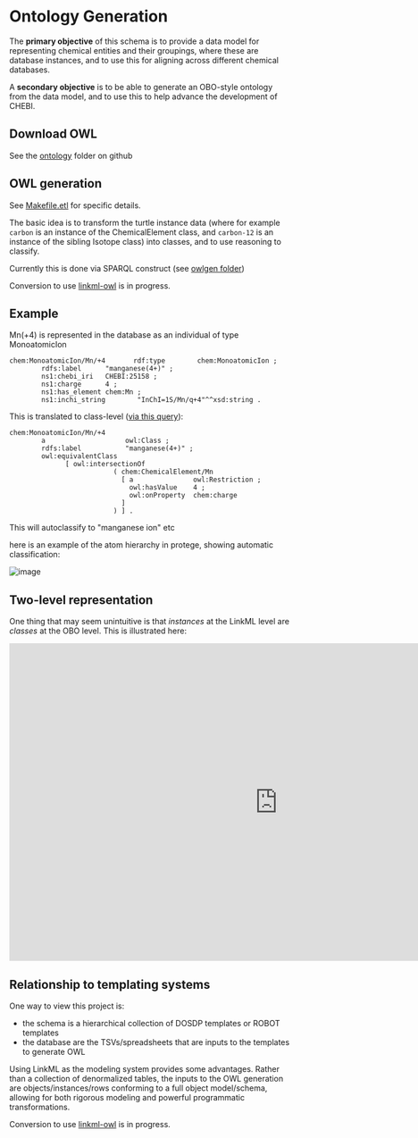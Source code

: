 # Ontology Generation

The **primary objective** of this schema is to provide a data model for
representing chemical entities and their groupings, where these are
database instances, and to use this for aligning across different
chemical databases.

A **secondary objective** is to be able to generate an OBO-style ontology from the
data model, and to use this to help advance the development of CHEBI.

## Download OWL

See the [ontology](https://github.com/chemkg/chemrof/blob/master/ontology) folder on github

## OWL generation

See
[Makefile.etl](https://github.com/cmungall/chem-schema/tree/master/Makefile.etl)
for specific details.

The basic idea is to transform the turtle instance data (where for
example `carbon` is an instance of the ChemicalElement class, and
`carbon-12` is an instance of the sibling Isotope class) into classes,
and to use reasoning to classify.

Currently this is done via SPARQL construct (see [owlgen folder](https://github.com/cmungall/chem-schema/tree/master/sparql/owlgen))

Conversion to use [linkml-owl](https://linkml.io/linkml-owl) is in progress.

## Example

Mn(+4) is represented in the database as an individual of type MonoatomicIon

```turtle
chem:MonoatomicIon/Mn/+4       rdf:type        chem:MonoatomicIon ;
        rdfs:label      "manganese(4+)" ;
        ns1:chebi_iri   CHEBI:25158 ;
        ns1:charge      4 ;
        ns1:has_element chem:Mn ;
        ns1:inchi_string        "InChI=1S/Mn/q+4"^^xsd:string .
```

This is translated to class-level ([via this query](https://github.com/cmungall/chem-schema/blob/master/sparql/owlgen/gen-MonoatomicIon.rq)):

```turtle
chem:MonoatomicIon/Mn/+4
        a                    owl:Class ;
        rdfs:label           "manganese(4+)" ;
        owl:equivalentClass
              [ owl:intersectionOf
                          ( chem:ChemicalElement/Mn
                            [ a               owl:Restriction ;
                              owl:hasValue    4 ;
                              owl:onProperty  chem:charge
                            ]
                          ) ] .
```

This will autoclassify to "manganese ion" etc

here is an example of the atom hierarchy in protege, showing automatic classification:

![image](https://user-images.githubusercontent.com/50745/113934643-de047280-97aa-11eb-859a-5c3650871cb5.png)


## Two-level representation

One thing that may seem unintuitive is that *instances* at the LinkML level are *classes* at the OBO level. This is illustrated here:

<iframe src="https://docs.google.com/presentation/d/e/2PACX-1vTtQv4MLicg0nW1ehl7v9-ga3OCDB8Cr4Pf7M8B-YkvEoaUypuOYRSqqDCavADIr28KlZ6TwatcqQV_/embed?start=false&loop=false&delayms=3000" frameborder="0" width="960" height="569" allowfullscreen="true" mozallowfullscreen="true" webkitallowfullscreen="true"></iframe>

## Relationship to templating systems

One way to view this project is:

 - the schema is a hierarchical collection of DOSDP templates or ROBOT templates
 - the database are the TSVs/spreadsheets that are inputs to the templates to generate OWL

Using LinkML as the modeling system provides some advantages. Rather
than a collection of denormalized tables, the inputs to the OWL
generation are objects/instances/rows conforming to a full object
model/schema, allowing for both rigorous modeling and powerful programmatic transformations.

Conversion to use [linkml-owl](https://linkml.io/linkml-owl) is in progress.
